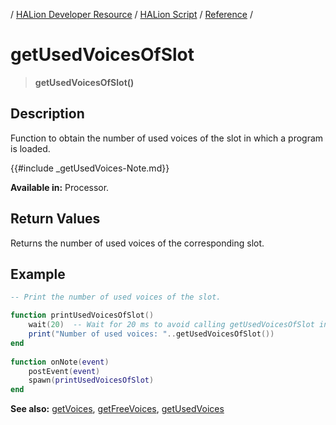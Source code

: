 / [HALion Developer Resource](../../HALion-Developer-Resource.md) / [HALion Script](./HALion-Script.md) / [Reference](./Reference.md) /

# getUsedVoicesOfSlot

>**getUsedVoicesOfSlot()**

## Description

Function to obtain the number of used voices of the slot in which a program is loaded.

{{#include _getUsedVoices-Note.md}}

**Available in:** Processor.

## Return Values

Returns the number of used voices of the corresponding slot.

## Example

```lua
-- Print the number of used voices of the slot.

function printUsedVoicesOfSlot()
    wait(20)  -- Wait for 20 ms to avoid calling getUsedVoicesOfSlot in the same audio block.
    print("Number of used voices: "..getUsedVoicesOfSlot())
end
  
function onNote(event)
    postEvent(event)
    spawn(printUsedVoicesOfSlot)
end
```

**See also:** [getVoices](./getVoices.md), [getFreeVoices](./getFreeVoices.md),  [getUsedVoices](./getUsedVoices.md)